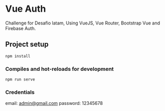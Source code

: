 # Vue Auth

Challenge for Desafio latam, Using VueJS, Vue Router, Bootstrap Vue and Firebase Auth.

## Project setup

```
npm install
```

### Compiles and hot-reloads for development

```
npm run serve
```

### Credentials

email: admin@gmail.com
password: 12345678
